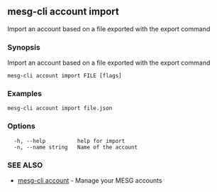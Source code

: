 ## mesg-cli account import

Import an account based on a file exported with the export command

### Synopsis

Import an account based on a file exported with the export command

```
mesg-cli account import FILE [flags]
```

### Examples

```
mesg-cli account import file.json
```

### Options

```
  -h, --help          help for import
  -n, --name string   Name of the account
```

### SEE ALSO

* [mesg-cli account](mesg-cli_account.md)	 - Manage your MESG accounts

